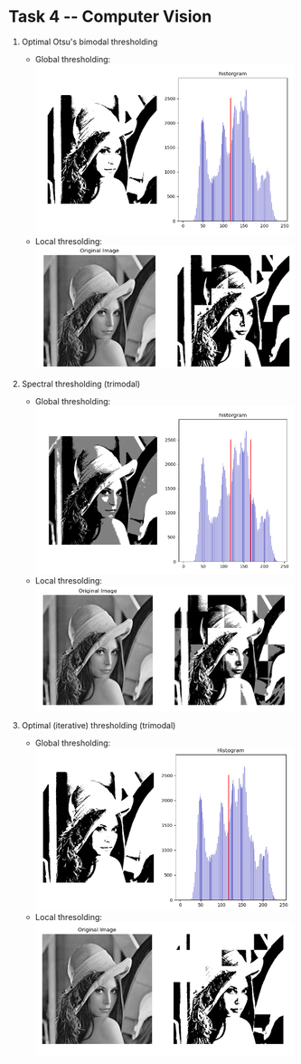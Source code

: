 # Task 4 -- Computer Vision

1. Optimal Otsu's bimodal thresholding
    * Global thresholding: 
![alt text](./UI/imgs/1_1.png "Global thresholding")
    * Local thresolding: 
![alt text](./UI/imgs/1_2.png "Local thresolding")

2. Spectral thresholding (trimodal)
    * Global thresholding: 
![alt text](./UI/imgs/2_1.png "Global thresholding")
    * Local thresolding: 
![alt text](./UI/imgs/2_2.png  "Local thresolding")

2. Optimal (iterative) thresholding (trimodal)
    * Global thresholding: 
![alt text](./UI/imgs/3_1.png "Global thresholding")
    * Local thresolding: 
![alt text](./UI/imgs/3_2.png  "Local thresholding")
